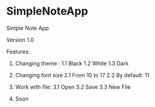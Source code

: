 # SimpleNoteApp
Simple Note App

Version 1.0

Features:
1. Changing theme :
   1.1 Black
   1.2 White
   1.3 Dark
   
2. Changing font size
   2.1 From 10 to 17
   2.2 By default: 11
   
3. Work with file:
   3.1 Open
   3.2 Save
   3.3 New File
   
4. Soon

